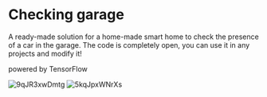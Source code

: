 # Checking garage
A ready-made solution for a home-made smart home to check the presence of a car in the garage.
The code is completely open, you can use it in any projects and modify it!

powered by TensorFlow

![9qJR3xwDmtg](https://user-images.githubusercontent.com/60883491/138501267-9e58ad60-86c2-4faa-9efa-10da5e82c180.jpg) ![5kqJpxWNrXs](https://user-images.githubusercontent.com/60883491/138502387-a72860ab-ea83-4e3c-9e14-32c0c7fce00f.jpg)


